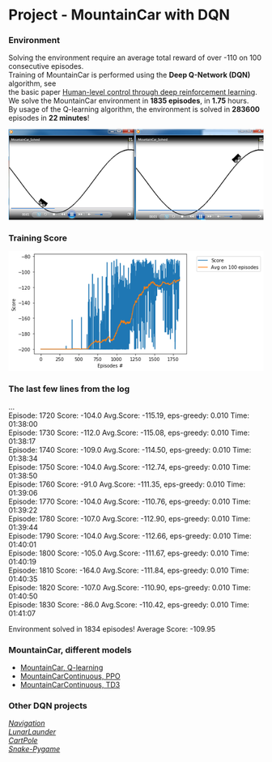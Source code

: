 # Project - MountainCar with DQN

### Environment   

Solving the environment require an average total reward of over -110 on 100 consecutive episodes.     
Training of MountainCar is performed using the __Deep Q-Network (DQN)__ algorithm, see    
the basic paper [Human-level control through deep reinforcement learning](https://deepmind.com/research/publications/human-level-control-through-deep-reinforcement-learning).   
We solve the MountainCar environment in **1835 episodes**, in __1.75__ hours.   
By usage of the Q-learning algorithm, the environment is solved in **283600** episodes in __22 minutes__!   

![](images/two_diagr_mount_car_0.5.png)

### Training Score

![](images/plot_MountainCar_1835epis_DQN.png)

### The last few lines from the log

...   
Episode:  1720 Score: -104.0  Avg.Score: -115.19, eps-greedy: 0.010 Time: 01:38:00     
Episode:  1730 Score: -112.0  Avg.Score: -115.08, eps-greedy: 0.010 Time: 01:38:17   
Episode:  1740 Score: -109.0  Avg.Score: -114.50, eps-greedy: 0.010 Time: 01:38:34   
Episode:  1750 Score: -104.0  Avg.Score: -112.74, eps-greedy: 0.010 Time: 01:38:50   
Episode:  1760 Score: -91.0  Avg.Score: -111.35, eps-greedy: 0.010 Time: 01:39:06    
Episode:  1770 Score: -104.0  Avg.Score: -110.76, eps-greedy: 0.010 Time: 01:39:22   
Episode:  1780 Score: -107.0  Avg.Score: -112.90, eps-greedy: 0.010 Time: 01:39:44   
Episode:  1790 Score: -104.0  Avg.Score: -112.66, eps-greedy: 0.010 Time: 01:40:01   
Episode:  1800 Score: -105.0  Avg.Score: -111.67, eps-greedy: 0.010 Time: 01:40:19   
Episode:  1810 Score: -164.0  Avg.Score: -111.84, eps-greedy: 0.010 Time: 01:40:35    
Episode:  1820 Score: -107.0  Avg.Score: -110.90, eps-greedy: 0.010 Time: 01:40:50   
Episode:  1830 Score: -86.0  Avg.Score: -110.42, eps-greedy: 0.010 Time: 01:41:07   

 Environment solved in 1834 episodes!	Average Score: -109.95    
 
 ### MountainCar, different models

* [MountainCar, Q-learning](https://github.com/Rafael1s/Deep-Reinforcement-Learning-Algorithms/tree/master/MountainCar-Q-Learning)
* [MountainCarContinuous, PPO](https://github.com/Rafael1s/Deep-Reinforcement-Learning-Algorithms/tree/master/MountainCarContinuous_PPO) 
* [MountainCarContinuous, TD3](https://github.com/Rafael1s/Deep-Reinforcement-Learning-Algorithms/edit/master/MountainCarContinuous-TD3) 
 
### Other DQN projects

[_Navigation_](https://github.com/Rafael1s/Deep-Reinforcement-Learning-Algorithms/tree/master/Project-1_Navigation-DQN)   
[_LunarLaunder_](https://github.com/Rafael1s/Deep-Reinforcement-Learning-Algorithms/tree/master/LunarLander-v2-DQN)    
[_CartPole_](https://github.com/Rafael1s/Deep-Reinforcement-Learning-Algorithms/tree/master/Cartpole-Deep-Q-Learning)     
[_Snake-Pygame_](https://github.com/Rafael1s/Deep-Reinforcement-Learning-Algorithms/tree/master/Snake-Pygame-DQN)   

